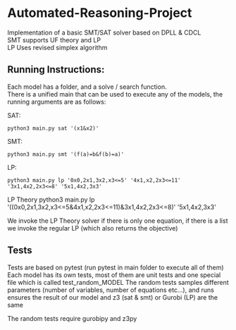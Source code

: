 # Automated-Reasoning-Project

Implementation of a basic SMT/SAT solver based on DPLL & CDCL  
    SMT supports UF theory and LP  
    LP Uses revised simplex algorithm   


## Running Instructions:
Each model has a folder, and a solve / search function.  
There is a unified main that can be used to execute any of the models, the running arguments are as follows:  

SAT:  

    python3 main.py sat '(x1&x2)'  
    
SMT: 

    python3 main.py smt '(f(a)=b&f(b)=a)'  
    
LP: 

    python3 main.py lp '0x0,2x1,3x2,x3<=5' '4x1,x2,2x3<=11' '3x1,4x2,2x3<=8' '5x1,4x2,3x3'  

LP Theory
    python3 main.py lp '((0x0,2x1,3x2,x3<=5&4x1,x2,2x3<=11)&3x1,4x2,2x3<=8)' '5x1,4x2,3x3'

We invoke the LP Theory solver if there is only one equation, if there is a list we invoke the regular LP (which also returns the objective)
 
## Tests 
Tests are based on pytest (run pytest in main folder to execute all of them)  
Each model has its own tests, most of them are unit tests and one special file which is called test_random_MODEL
The random tests samples different parameters (number of variables, number of equations etc...), and runs ensures the result of our model and z3 (sat & smt) or Gurobi (LP) are the same

The random tests require gurobipy and z3py
